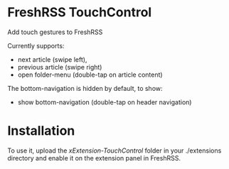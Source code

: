 # FreshRSS TouchControl
Add touch gestures to FreshRSS

Currently supports: 
- next article (swipe left), 
- previous article (swipe right)
- open folder-menu (double-tap on article content)

The bottom-navigation is hidden by default, to show:
- show bottom-navigation (double-tap on header navigation)

# Installation
To use it, upload the *xExtension-TouchControl* folder in your ./extensions directory and enable it on the extension panel in FreshRSS.